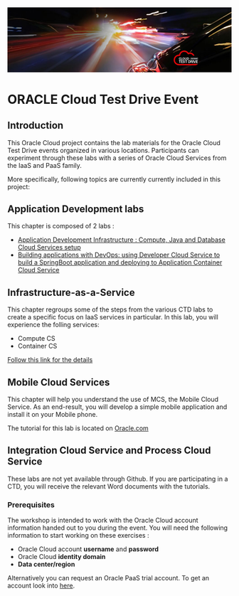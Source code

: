 ![](common/images/customer.logo.png)
---
# ORACLE Cloud Test Drive Event #

## Introduction ##

This Oracle Cloud project contains the lab materials for the Oracle Cloud Test Drive events organized in various locations.  Participants can experiment through these labs with a series of Oracle Cloud Services from the IaaS and PaaS family.  

More specifically, following topics are currently currently included in this project:

## Application Development labs ##
This chapter is composed of 2 labs :
+ [Application Development Infrastructure : Compute, Java and Database Cloud Services setup](https://github.com/CloudTestDrive/EventLabs/blob/master/AppDev/README.md)
+ [Building applications with DevOps: using Developer Cloud Service to build a SpringBoot application and deploying to Application Container Cloud Service](https://github.com/CloudTestDrive/EventLabs/blob/master/AppDev/README.md)

## Infrastructure-as-a-Service ##
This chapter regroups some of the steps from the various CTD labs to create a specific focus on IaaS services in particular.  In this lab, you will experience the folling services:
+ Compute CS
+ Container CS

[Follow this link for the details](IaaS/readme.md)

## Mobile Cloud Services ##
This chapter will help you understand the use of MCS, the Mobile Cloud Service.  As an end-result, you will develop a simple mobile application and install it on your Mobile phone.

The tutorial for this lab is located on [Oracle.com](http://docs.oracle.com/cd/E65774_01/tutorials/tut_mcs_max_short/tut_mcs_max_short_1.html)

## Integration Cloud Service and Process Cloud Service ##
These labs are not yet available through Github.  If you are participating in a CTD, you will receive the relevant Word documents with the tutorials.


### Prerequisites ###

The workshop is intended to work with the Oracle Cloud account information handed out to you during the event.  You will need the following information to start working on these exercises :

+ Oracle Cloud account **username** and **password**
+ Oracle Cloud **identity domain**
+ **Data center/region**

Alternatively you can request an Oracle PaaS trial account. To get an account look into [here](common/request.for.trial.md).

